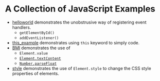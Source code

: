 # A Collection of JavaScript Examples
* [helloworld](helloworld/) demonstrates the unobstrusive way of registering event handlers.
  * `getElementById()`
  * `addEventListener()`
* [this_example](this_example/) demonstrates using `this` keyword to simply code.
* [BMI](BMI/) demonstrates the use of
  * `Element.value`
  * [`Element.textContent`](https://www.w3schools.com/jsrEF/prop_node_textcontent.asp)
  * [`Number.parseFloat`](https://www.w3schools.com/jsref/jsref_number_parsefloat.asp)
* [style](style/) demonstrates the use of `Element.style` to change the CSS style properties of elements.